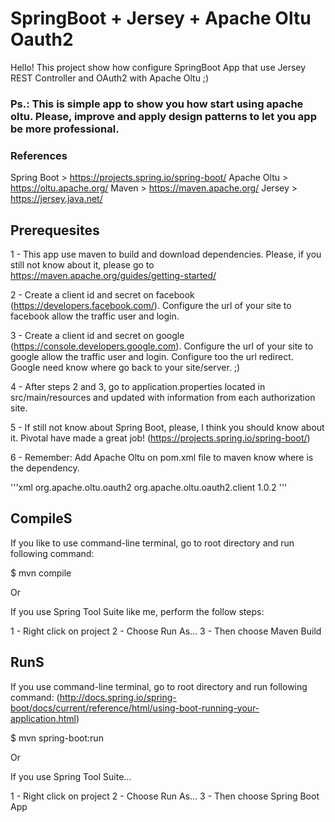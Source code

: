 # SpringBoot + Jersey + Apache Oltu Oauth2

Hello! This project show how configure SpringBoot App that use Jersey REST Controller and OAuth2 with Apache Oltu ;)

### Ps.: This is simple app to show you how start using apache oltu. Please, improve and apply design patterns to let you app be more professional.

### References

Spring Boot > https://projects.spring.io/spring-boot/
Apache Oltu > https://oltu.apache.org/
Maven > https://maven.apache.org/
Jersey > https://jersey.java.net/

## Prerequesites

1 - This app use maven to build and download dependencies. Please, if you still not know about it, please go to https://maven.apache.org/guides/getting-started/

2 - Create a client id and secret on facebook (https://developers.facebook.com/). Configure the url of your site to facebook allow the traffic user and login.

3 - Create a client id and secret on google (https://console.developers.google.com). Configure the url of your site to google allow the traffic user and login. Configure too the url redirect. Google need know where go back to your site/server. ;)

4 - After steps 2 and 3, go to application.properties located in src/main/resources and updated with information from each authorization site.

5 - If still not know about Spring Boot, please, I think you should know about it. Pivotal have made a great job! (https://projects.spring.io/spring-boot/)

6 - Remember: Add Apache Oltu on pom.xml file to maven know where is the dependency.

'''xml
<dependency>
    <groupId>org.apache.oltu.oauth2</groupId>
    <artifactId>org.apache.oltu.oauth2.client</artifactId>
    <version>1.0.2</version>
</dependency>
'''

## CompileS

If you like to use command-line terminal, go to root directory and run following command:

$ mvn compile

Or

If you use Spring Tool Suite like me, perform the follow steps:

1 - Right click on project
2 - Choose Run As...
3 - Then choose Maven Build

## RunS

If you use command-line terminal, go to root directory and run following command:
(http://docs.spring.io/spring-boot/docs/current/reference/html/using-boot-running-your-application.html)

$ mvn spring-boot:run

Or

If you use Spring Tool Suite...

1 - Right click on project
2 - Choose Run As...
3 - Then choose Spring Boot App